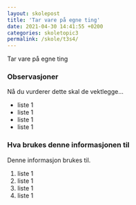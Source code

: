 ```yaml
---
layout: skolepost
title: 'Tar vare på egne ting'
date: 2021-04-30 14:41:55 +0200
categories: skoletopic3
permalink: /skole/t3s4/
---
```


Tar vare på egne ting

### Observasjoner

Nå du vurderer dette skal de vektlegge...

- liste 1
- liste 1
- liste 1
- liste 1

### Hva brukes denne informasjonen til

Denne informasjon brukes til.

1. liste 1
2. liste 1
3. liste 1
4. liste 1
